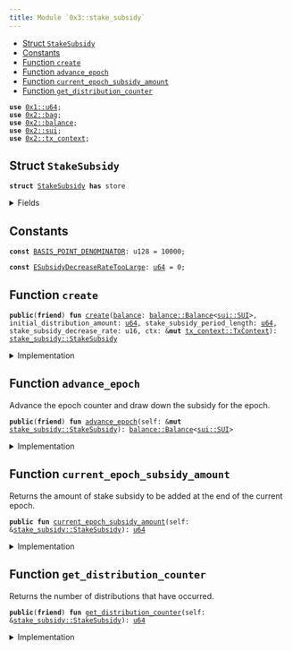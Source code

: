 ```yaml
---
title: Module `0x3::stake_subsidy`
---
```




-  [Struct `StakeSubsidy`](#0x3_stake_subsidy_StakeSubsidy)
-  [Constants](#@Constants_0)
-  [Function `create`](#0x3_stake_subsidy_create)
-  [Function `advance_epoch`](#0x3_stake_subsidy_advance_epoch)
-  [Function `current_epoch_subsidy_amount`](#0x3_stake_subsidy_current_epoch_subsidy_amount)
-  [Function `get_distribution_counter`](#0x3_stake_subsidy_get_distribution_counter)


<pre><code><b>use</b> <a href="../move-stdlib/u64.md#0x1_u64">0x1::u64</a>;
<b>use</b> <a href="../sui-framework/bag.md#0x2_bag">0x2::bag</a>;
<b>use</b> <a href="../sui-framework/balance.md#0x2_balance">0x2::balance</a>;
<b>use</b> <a href="../sui-framework/sui.md#0x2_sui">0x2::sui</a>;
<b>use</b> <a href="../sui-framework/tx_context.md#0x2_tx_context">0x2::tx_context</a>;
</code></pre>



<a name="0x3_stake_subsidy_StakeSubsidy"></a>

## Struct `StakeSubsidy`



<pre><code><b>struct</b> <a href="stake_subsidy.md#0x3_stake_subsidy_StakeSubsidy">StakeSubsidy</a> <b>has</b> store
</code></pre>



<details>
<summary>Fields</summary>


<dl>
<dt>
<code><a href="../sui-framework/balance.md#0x2_balance">balance</a>: <a href="../sui-framework/balance.md#0x2_balance_Balance">balance::Balance</a>&lt;<a href="../sui-framework/sui.md#0x2_sui_SUI">sui::SUI</a>&gt;</code>
</dt>
<dd>
 Balance of SUI set aside for stake subsidies that will be drawn down over time.
</dd>
<dt>
<code>distribution_counter: <a href="../move-stdlib/u64.md#0x1_u64">u64</a></code>
</dt>
<dd>
 Count of the number of times stake subsidies have been distributed.
</dd>
<dt>
<code>current_distribution_amount: <a href="../move-stdlib/u64.md#0x1_u64">u64</a></code>
</dt>
<dd>
 The amount of stake subsidy to be drawn down per distribution.
 This amount decays and decreases over time.
</dd>
<dt>
<code>stake_subsidy_period_length: <a href="../move-stdlib/u64.md#0x1_u64">u64</a></code>
</dt>
<dd>
 Number of distributions to occur before the distribution amount decays.
</dd>
<dt>
<code>stake_subsidy_decrease_rate: u16</code>
</dt>
<dd>
 The rate at which the distribution amount decays at the end of each
 period. Expressed in basis points.
</dd>
<dt>
<code>extra_fields: <a href="../sui-framework/bag.md#0x2_bag_Bag">bag::Bag</a></code>
</dt>
<dd>
 Any extra fields that's not defined statically.
</dd>
</dl>


</details>

<a name="@Constants_0"></a>

## Constants


<a name="0x3_stake_subsidy_BASIS_POINT_DENOMINATOR"></a>



<pre><code><b>const</b> <a href="stake_subsidy.md#0x3_stake_subsidy_BASIS_POINT_DENOMINATOR">BASIS_POINT_DENOMINATOR</a>: u128 = 10000;
</code></pre>



<a name="0x3_stake_subsidy_ESubsidyDecreaseRateTooLarge"></a>



<pre><code><b>const</b> <a href="stake_subsidy.md#0x3_stake_subsidy_ESubsidyDecreaseRateTooLarge">ESubsidyDecreaseRateTooLarge</a>: <a href="../move-stdlib/u64.md#0x1_u64">u64</a> = 0;
</code></pre>



<a name="0x3_stake_subsidy_create"></a>

## Function `create`



<pre><code><b>public</b>(<b>friend</b>) <b>fun</b> <a href="stake_subsidy.md#0x3_stake_subsidy_create">create</a>(<a href="../sui-framework/balance.md#0x2_balance">balance</a>: <a href="../sui-framework/balance.md#0x2_balance_Balance">balance::Balance</a>&lt;<a href="../sui-framework/sui.md#0x2_sui_SUI">sui::SUI</a>&gt;, initial_distribution_amount: <a href="../move-stdlib/u64.md#0x1_u64">u64</a>, stake_subsidy_period_length: <a href="../move-stdlib/u64.md#0x1_u64">u64</a>, stake_subsidy_decrease_rate: u16, ctx: &<b>mut</b> <a href="../sui-framework/tx_context.md#0x2_tx_context_TxContext">tx_context::TxContext</a>): <a href="stake_subsidy.md#0x3_stake_subsidy_StakeSubsidy">stake_subsidy::StakeSubsidy</a>
</code></pre>



<details>
<summary>Implementation</summary>


<pre><code><b>public</b>(package) <b>fun</b> <a href="stake_subsidy.md#0x3_stake_subsidy_create">create</a>(
    <a href="../sui-framework/balance.md#0x2_balance">balance</a>: Balance&lt;SUI&gt;,
    initial_distribution_amount: <a href="../move-stdlib/u64.md#0x1_u64">u64</a>,
    stake_subsidy_period_length: <a href="../move-stdlib/u64.md#0x1_u64">u64</a>,
    stake_subsidy_decrease_rate: u16,
    ctx: &<b>mut</b> TxContext,
): <a href="stake_subsidy.md#0x3_stake_subsidy_StakeSubsidy">StakeSubsidy</a> {
    // Rate can't be higher than 100%.
    <b>assert</b>!(
        stake_subsidy_decrease_rate &lt;= <a href="stake_subsidy.md#0x3_stake_subsidy_BASIS_POINT_DENOMINATOR">BASIS_POINT_DENOMINATOR</a> <b>as</b> u16,
        <a href="stake_subsidy.md#0x3_stake_subsidy_ESubsidyDecreaseRateTooLarge">ESubsidyDecreaseRateTooLarge</a>,
    );

    <a href="stake_subsidy.md#0x3_stake_subsidy_StakeSubsidy">StakeSubsidy</a> {
        <a href="../sui-framework/balance.md#0x2_balance">balance</a>,
        distribution_counter: 0,
        current_distribution_amount: initial_distribution_amount,
        stake_subsidy_period_length,
        stake_subsidy_decrease_rate,
        extra_fields: <a href="../sui-framework/bag.md#0x2_bag_new">bag::new</a>(ctx),
    }
}
</code></pre>



</details>

<a name="0x3_stake_subsidy_advance_epoch"></a>

## Function `advance_epoch`

Advance the epoch counter and draw down the subsidy for the epoch.


<pre><code><b>public</b>(<b>friend</b>) <b>fun</b> <a href="stake_subsidy.md#0x3_stake_subsidy_advance_epoch">advance_epoch</a>(self: &<b>mut</b> <a href="stake_subsidy.md#0x3_stake_subsidy_StakeSubsidy">stake_subsidy::StakeSubsidy</a>): <a href="../sui-framework/balance.md#0x2_balance_Balance">balance::Balance</a>&lt;<a href="../sui-framework/sui.md#0x2_sui_SUI">sui::SUI</a>&gt;
</code></pre>



<details>
<summary>Implementation</summary>


<pre><code><b>public</b>(package) <b>fun</b> <a href="stake_subsidy.md#0x3_stake_subsidy_advance_epoch">advance_epoch</a>(self: &<b>mut</b> <a href="stake_subsidy.md#0x3_stake_subsidy_StakeSubsidy">StakeSubsidy</a>): Balance&lt;SUI&gt; {
    // Take the minimum of the reward amount and the remaining <a href="../sui-framework/balance.md#0x2_balance">balance</a> in
    // order <b>to</b> ensure we don't overdraft the remaining stake subsidy
    // <a href="../sui-framework/balance.md#0x2_balance">balance</a>
    <b>let</b> to_withdraw = self.current_distribution_amount.<b>min</b>(self.<a href="../sui-framework/balance.md#0x2_balance">balance</a>.value());

    // Drawn down the subsidy for this epoch.
    <b>let</b> <a href="stake_subsidy.md#0x3_stake_subsidy">stake_subsidy</a> = self.<a href="../sui-framework/balance.md#0x2_balance">balance</a>.split(to_withdraw);
    self.distribution_counter = self.distribution_counter + 1;

    // Decrease the subsidy amount only when the current period ends.
    <b>if</b> (self.distribution_counter % self.stake_subsidy_period_length == 0) {
        <b>let</b> decrease_amount = self.current_distribution_amount <b>as</b> u128
            * (self.stake_subsidy_decrease_rate <b>as</b> u128) / <a href="stake_subsidy.md#0x3_stake_subsidy_BASIS_POINT_DENOMINATOR">BASIS_POINT_DENOMINATOR</a>;
        self.current_distribution_amount = self.current_distribution_amount - (decrease_amount <b>as</b> <a href="../move-stdlib/u64.md#0x1_u64">u64</a>)
    };

    <a href="stake_subsidy.md#0x3_stake_subsidy">stake_subsidy</a>
}
</code></pre>



</details>

<a name="0x3_stake_subsidy_current_epoch_subsidy_amount"></a>

## Function `current_epoch_subsidy_amount`

Returns the amount of stake subsidy to be added at the end of the current epoch.


<pre><code><b>public</b> <b>fun</b> <a href="stake_subsidy.md#0x3_stake_subsidy_current_epoch_subsidy_amount">current_epoch_subsidy_amount</a>(self: &<a href="stake_subsidy.md#0x3_stake_subsidy_StakeSubsidy">stake_subsidy::StakeSubsidy</a>): <a href="../move-stdlib/u64.md#0x1_u64">u64</a>
</code></pre>



<details>
<summary>Implementation</summary>


<pre><code><b>public</b> <b>fun</b> <a href="stake_subsidy.md#0x3_stake_subsidy_current_epoch_subsidy_amount">current_epoch_subsidy_amount</a>(self: &<a href="stake_subsidy.md#0x3_stake_subsidy_StakeSubsidy">StakeSubsidy</a>): <a href="../move-stdlib/u64.md#0x1_u64">u64</a> {
    self.current_distribution_amount.<b>min</b>(self.<a href="../sui-framework/balance.md#0x2_balance">balance</a>.value())
}
</code></pre>



</details>

<a name="0x3_stake_subsidy_get_distribution_counter"></a>

## Function `get_distribution_counter`

Returns the number of distributions that have occurred.


<pre><code><b>public</b>(<b>friend</b>) <b>fun</b> <a href="stake_subsidy.md#0x3_stake_subsidy_get_distribution_counter">get_distribution_counter</a>(self: &<a href="stake_subsidy.md#0x3_stake_subsidy_StakeSubsidy">stake_subsidy::StakeSubsidy</a>): <a href="../move-stdlib/u64.md#0x1_u64">u64</a>
</code></pre>



<details>
<summary>Implementation</summary>


<pre><code><b>public</b>(package) <b>fun</b> <a href="stake_subsidy.md#0x3_stake_subsidy_get_distribution_counter">get_distribution_counter</a>(self: &<a href="stake_subsidy.md#0x3_stake_subsidy_StakeSubsidy">StakeSubsidy</a>): <a href="../move-stdlib/u64.md#0x1_u64">u64</a> {
    self.distribution_counter
}
</code></pre>



</details>

